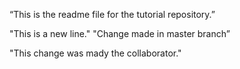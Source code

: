 “This is the readme file for the tutorial repository.”

"This is a new line."
"Change made in master branch”

"This change was mady the collaborator."
